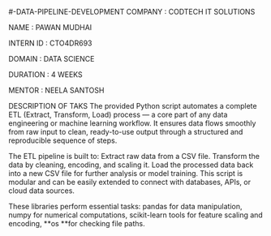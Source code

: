 #-DATA-PIPELINE-DEVELOPMENT
COMPANY : CODTECH IT SOLUTIONS

NAME : PAWAN MUDHAI

INTERN ID : CTO4DR693

DOMAIN : DATA SCIENCE

DURATION : 4 WEEKS

MENTOR : NEELA SANTOSH

DESCRIPTION OF TAKS
The provided Python script automates a complete ETL (Extract, Transform, Load) process — a core part of any data engineering or machine learning workflow. It ensures data flows smoothly from raw input to clean, ready-to-use output through a structured and reproducible sequence of steps.

The ETL pipeline is built to:
Extract raw data from a CSV file. Transform the data by cleaning, encoding, and scaling it. Load the processed data back into a new CSV file for further analysis or model training. This script is modular and can be easily extended to connect with databases, APIs, or cloud data sources.

These libraries perform essential tasks:
pandas for data manipulation, numpy for numerical computations, scikit-learn tools for feature scaling and encoding, **os **for checking file paths.

